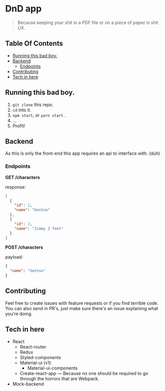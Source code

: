 # DnD app

> Because keeping your shit in a PDF file or on a piece of paper is shit UX.

## Table Of Contents

- [Running this bad boy.](#running-this-bad-boy)
- [Backend](#backend)
  - [Endpoints](#endpoints)
- [Contributing](#contributing)
- [Tech in here](#tech-in-here)

## Running this bad boy.

1. `git clone` this repo.
2. `cd` into it.
3. `npm start`, or `yarn start` .
4. …
5. Profit!

## Backend

As this is only the front-end this app requires an api to interface with. (duh)

### Endpoints

 **GET /characters**

response:

```json
[
  {
    "id": 1,
    "name": "Gentoo"
  },
  {
    "id": 2,
    "name": "Jimmy 2 feet"
  }
]
```



**POST /characters**

payload:

```json
{
  "name": "Gentoo"
}
```

## Contributing

Feel free to create issues with feature requests or if you find terrible code. You can also send in PR's, just make sure there's an issue explaining what you're doing.

## Tech in here

- React
  - React-router
  - Redux
  - Styled-components
  - Material-ui (v1)
    - Material-ui-components
  - Create-react-app — Because no one should be required to go through the horrors that are Webpack.
- Mock-backend
